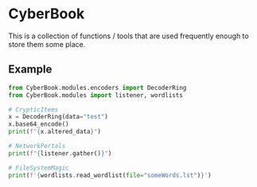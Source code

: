 # CyberBook
This is a collection of functions / tools that are used frequently enough to store them some place.

## Example

```python
from CyberBook.modules.encoders import DecoderRing
from CyberBook.modules import listener, wordlists

# CrypticItems
x = DecoderRing(data="test")
x.base64_encode()
print(f"{x.altered_data}")

# NetworkPortals
print(f"{listener.gather()}")

# FileSystemMagic
print(f'{wordlists.read_wordlist(file="someWords.lst")}')
```